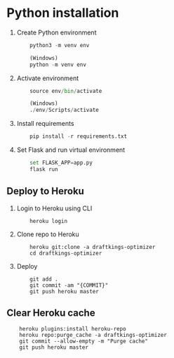 # Python installation

1. Create Python environment

    ```python
        python3 -m venv env

        (Windows)
        python -m venv env
    ```

2. Activate environment

    ```python
        source env/bin/activate

        (Windows)
        ./env/Scripts/activate
    ```

3. Install requirements

    ```python
        pip install -r requirements.txt
    ```

4. Set Flask and run virtual environment

    ```python
        set FLASK_APP=app.py
        flask run
    ```

## Deploy to Heroku

1. Login to Heroku using CLI

   ```cli
       heroku login
   ```

2. Clone repo to Heroku

   ```cli
       heroku git:clone -a draftkings-optimizer
       cd draftkings-optimizer
   ```

3. Deploy

   ```cli
       git add .
       git commit -am "{COMMIT}"
       git push heroku master
   ```

## Clear Heroku cache

```cli
    heroku plugins:install heroku-repo
    heroku repo:purge_cache -a draftkings-optimizer
    git commit --allow-empty -m "Purge cache"
    git push heroku master
```

